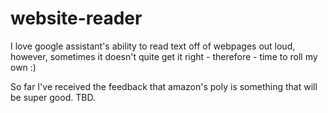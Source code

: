 # website-reader
I love google assistant's ability to read text off of webpages out loud, however, sometimes it doesn't quite get it right - therefore - time to roll my own :)

So far I've received the feedback that amazon's poly is something that will be super good. TBD.

